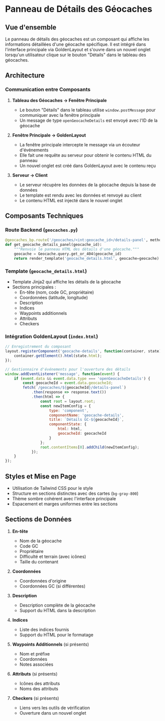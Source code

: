 # Panneau de Détails des Géocaches

## Vue d'ensemble

Le panneau de détails des géocaches est un composant qui affiche les informations détaillées d'une géocache spécifique. Il est intégré dans l'interface principale via GoldenLayout et s'ouvre dans un nouvel onglet lorsqu'un utilisateur clique sur le bouton "Détails" dans le tableau des géocaches.

## Architecture

### Communication entre Composants

1. **Tableau des Géocaches → Fenêtre Principale**
   - Le bouton "Détails" dans le tableau utilise `window.postMessage` pour communiquer avec la fenêtre principale
   - Un message de type `openGeocacheDetails` est envoyé avec l'ID de la géocache

2. **Fenêtre Principale → GoldenLayout**
   - La fenêtre principale intercepte le message via un écouteur d'événements
   - Elle fait une requête au serveur pour obtenir le contenu HTML du panneau
   - Un nouvel onglet est créé dans GoldenLayout avec le contenu reçu

3. **Serveur → Client**
   - Le serveur récupère les données de la géocache depuis la base de données
   - Le template est rendu avec les données et renvoyé au client
   - Le contenu HTML est injecté dans le nouvel onglet

## Composants Techniques

### Route Backend (`geocaches.py`)
```python
@geocaches_bp.route('/geocaches/<int:geocache_id>/details-panel', methods=['GET'])
def get_geocache_details_panel(geocache_id):
    """Renvoie le panneau HTML des détails d'une géocache."""
    geocache = Geocache.query.get_or_404(geocache_id)
    return render_template('geocache_details.html', geocache=geocache)
```

### Template (`geocache_details.html`)
- Template Jinja2 qui affiche les détails de la géocache
- Sections principales :
  - En-tête (nom, code GC, propriétaire)
  - Coordonnées (latitude, longitude)
  - Description
  - Indices
  - Waypoints additionnels
  - Attributs
  - Checkers

### Intégration GoldenLayout (`index.html`)
```javascript
// Enregistrement du composant
layout.registerComponent('geocache-details', function(container, state) {
    container.getElement().html(state.html);
});

// Gestionnaire d'événements pour l'ouverture des détails
window.addEventListener('message', function(event) {
    if (event.data && event.data.type === 'openGeocacheDetails') {
        const geocacheId = event.data.geocacheId;
        fetch(`/geocaches/${geocacheId}/details-panel`)
            .then(response => response.text())
            .then(html => {
                const root = layout.root;
                const newItemConfig = {
                    type: 'component',
                    componentName: 'geocache-details',
                    title: `Détails GC-${geocacheId}`,
                    componentState: { 
                        html: html,
                        geocacheId: geocacheId
                    }
                };
                root.contentItems[0].addChild(newItemConfig);
            });
    }
});
```

## Styles et Mise en Page

- Utilisation de Tailwind CSS pour le style
- Structure en sections distinctes avec des cartes (`bg-gray-800`)
- Thème sombre cohérent avec l'interface principale
- Espacement et marges uniformes entre les sections

## Sections de Données

1. **En-tête**
   - Nom de la géocache
   - Code GC
   - Propriétaire
   - Difficulté et terrain (avec icônes)
   - Taille du contenant

2. **Coordonnées**
   - Coordonnées d'origine
   - Coordonnées GC (si différentes)

3. **Description**
   - Description complète de la géocache
   - Support du HTML dans la description

4. **Indices**
   - Liste des indices fournis
   - Support du HTML pour le formatage

5. **Waypoints Additionnels** (si présents)
   - Nom et préfixe
   - Coordonnées
   - Notes associées

6. **Attributs** (si présents)
   - Icônes des attributs
   - Noms des attributs

7. **Checkers** (si présents)
   - Liens vers les outils de vérification
   - Ouverture dans un nouvel onglet
